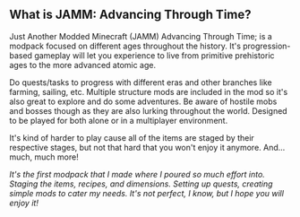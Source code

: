 ## What is JAMM: Advancing Through Time?

Just Another Modded Minecraft (JAMM) Advancing Through Time; is a modpack focused on different ages throughout the history. It's progression-based gameplay will let you experience to live from primitive prehistoric ages to the more advanced atomic age.

Do quests/tasks to progress with different eras and other branches like farming, sailing, etc. Multiple structure mods are included in the mod so it's also great to explore and do some adventures. Be aware of hostile mobs and bosses though as they are also lurking throughout the world. Designed to be played for both alone or in a multiplayer environment.

It's kind of harder to play cause all of the items are staged by their respective stages, but not that hard that you won't enjoy it anymore.  And... much, much more!

*It's the first modpack that I made where I poured so much effort into. Staging the items, recipes, and dimensions. Setting up quests, creating simple mods to cater my needs. It's not perfect, I know, but I hope you will enjoy it!*

